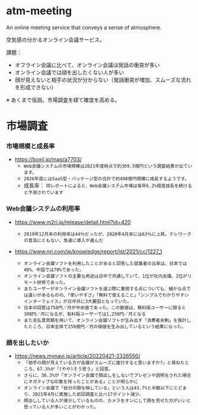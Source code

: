 # atm-meeting
An online meeting service that conveys a sense of atmosphere.

空気感の分かるオンライン会議サービス。

課題：
* オフライン会議に比べて、オンライン会議は発話の衝突が多い
* オンライン会議では顔を出したくない人が多い
* 顔が見えないと相手の状況が分からない（発話衝突が増加、スムーズな流れを形成できない）

※ あくまで仮説。市場調査を経て確度を高める。

# 市場調査

### 市場規模と成長率

* https://boxil.jp/mag/a7703/
  * `Web会議システムの市場規模は2021年度時点で約369.5億円という調査結果が出ています。`
  * `2026年度にはSaaS型・パッケージ型の合計で約498億円規模に成長するようです。`
  * 成長率： `同レポートによると、Web会議システム市場は毎年6.2%程度成長を続けると予測されています`
  
### Web会議システムの利用率

* https://www.m2ri.jp/release/detail.html?id=420
  * `2019年12月末の利用率は44％だったが、2020年4月末には63％に上昇。テレワークの普及にともない、急速に導入が進んだ`

* https://www.nri.com/jp/knowledge/report/lst/2021/cc/1227_1
  * `オンライン会議ソフトを利用したことがあると回答した就業者の比率は、日本では48%、中国では70%であった。`
  * `オンライン会議ソフトの主要な用途は日中で共通していて、1位が社内会議、2位がリモート研修であった。`
  * `またユーザーがオンライン会議ソフトを選ぶ際に重視する点についても、細かな点では違いがあるものの、「使いやすさ」「無料で使えること」「シンプルでわかりやすいインターフェイス」が日中共に3大要因となっていた。`
  * `日本の回答は750円／月が中央値であった。この数値は、無料版ユーザーに限ると300円／月になるが、有料版ユーザーでは1,250円／月となる`
  * `また支払意思額を用いて、オンライン会議ソフトが生み出す「消費者余剰」を推計したところ、日本全体で259億円／月の価値を生み出しているという結果になった。`

### 顔を出したいか

* https://news.mynavi.jp/article/20220421-2326550/
  * `「相手の顔が見えている方が会議がスムーズに進行すると思いますか?」と尋ねたところ、67.3%が「(やや)そう思う」と回答。`
  * `さらに、36.3%が「オンライン会議で顔出しをしないでプレゼンや説明をされた場合にネガティブな印象を持ったことがある」ことが明らかに`
  * `オンライン会議で「自分の顔を映している」という人は43.7%と半数以下にとどまり、2021年4月に実施した前回調査と比べ17ポイント減少。`
  * `顔出ししている人が減少しているものの、カメラをオンにして顔を見せた方がいいと思っている人が多いことがわかった。`
